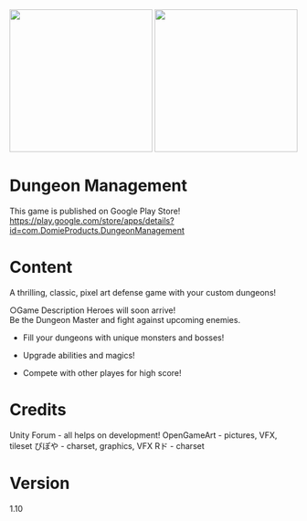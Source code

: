 <img src="https://lh3.googleusercontent.com/cK-tABOtZrrfzX5WqDssQh1AjjnuteRAUVtBFk13KHuEPTDU0ifTsn8CM71FoQhenAo2=w1536-h754-rw" width="250">
<img src="https://lh3.googleusercontent.com/WJgd6eM9hQGLpBfASymWdVrpyhEIi9vF_ExwXB0SRYYdkD1pF6BUk9INk4v0OiIdbQ=w1536-h754-rw" width="250">  
  
Dungeon Management
===
This game is published on Google Play Store!
https://play.google.com/store/apps/details?id=com.DomieProducts.DungeonManagement
  
Content
===
A thrilling, classic, pixel art defense game with your custom dungeons!  
  
○Game Description
Heroes will soon arrive!  
Be the Dungeon Master and fight against upcoming enemies.

- Fill your dungeons with unique monsters and bosses!
  
- Upgrade abilities and magics!

- Compete with other playes for high score!

Credits
===
Unity Forum - all helps on development!
OpenGameArt - pictures, VFX, tileset
ぴぽや - charset, graphics, VFX
Rド - charset

Version
===
1.10
